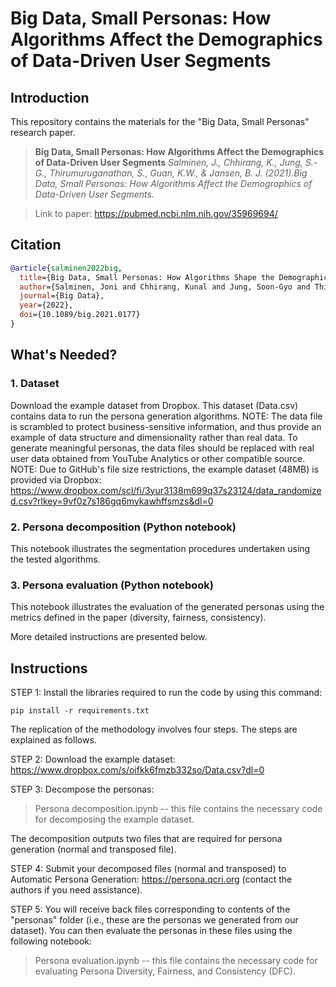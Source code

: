 # Big Data, Small Personas: How Algorithms Affect the Demographics of Data-Driven User Segments

## Introduction

This repository contains the materials for the "Big Data, Small Personas" research paper.


>**Big Data, Small Personas: How Algorithms Affect the Demographics of Data-Driven User Segments**
>*Salminen, J., Chhirang, K., Jung, S.-G., Thirumuruganathan, S., Guan, K.W., & Jansen, B. J. (2021).Big Data, Small Personas: How Algorithms Affect the Demographics of Data-Driven User Segments.*

>Link to paper: https://pubmed.ncbi.nlm.nih.gov/35969694/

## Citation

```bibtex
@article{salminen2022big,
  title={Big Data, Small Personas: How Algorithms Shape the Demographic Representation of Data-Driven User Segments},
  author={Salminen, Joni and Chhirang, Kunal and Jung, Soon-Gyo and Thirumuruganathan, Saravanan and Guan, Kok Wai and Jansen, Bernard J},
  journal={Big Data},
  year={2022},
  doi={10.1089/big.2021.0177}
}
```

## What's Needed?

### 1. Dataset
Download the example dataset from Dropbox. This dataset (Data.csv) contains data to run the persona generation algorithms. NOTE: The data file is scrambled to protect business-sensitive information, and thus provide an example of data structure and dimensionality rather than real data. To generate meaningful personas, the data files should be replaced with real user data obtained from YouTube Analytics or other compatible source. NOTE: Due to GitHub's file size restrictions, the example dataset (48MB) is provided via Dropbox: https://www.dropbox.com/scl/fi/3yur3138m699q37s23124/data_randomized.csv?rlkey=9vf0z7s186gq6mykawhffsmzs&dl=0

### 2. Persona decomposition (Python notebook)
This notebook illustrates the segmentation procedures undertaken using the tested algorithms.

### 3. Persona evaluation (Python notebook)
This notebook illustrates the evaluation of the generated personas using the metrics defined in the paper (diversity, fairness, consistency).

More detailed instructions are presented below.

## Instructions

STEP 1: Install the libraries required to run the code by using this command:

    pip install -r requirements.txt

The replication of the methodology involves four steps. The steps are explained as follows.

STEP 2: Download the example dataset: https://www.dropbox.com/s/oifkk6fmzb332so/Data.csv?dl=0

STEP 3: Decompose the personas:

>Persona decomposition.ipynb -- this file contains the necessary code for decomposing the example dataset.

The decomposition outputs two files that are required for persona generation (normal and transposed file).

STEP 4: Submit your decomposed files (normal and transposed) to Automatic Persona Generation: https://persona.qcri.org (contact the authors if you need assistance).

STEP 5: You will receive back files corresponding to contents of the "personas" folder (i.e., these are the personas we generated from our dataset).
You can then evaluate the personas in these files using the following notebook:

> Persona evaluation.ipynb -- this file contains the necessary code for evaluating Persona Diversity, Fairness, and Consistency (DFC).



